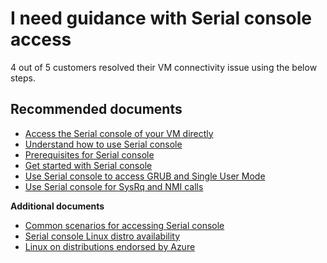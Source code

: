 <properties  
              pageTitle="I need guidance with serial console access"
              description="I need guidance with serial console access"
              service=""
              resource=""
              authors="tiag"
              authorAlias="scotro"
              displayOrder=""
              selfHelpType="generic"
              supportTopicIds="32615528"
              resourceTags=""
              productPesIds="15571,15797,16454"
              cloudEnvironments="public"
/>

# I need guidance with Serial console access

4 out of 5 customers resolved their VM connectivity issue using the below steps.<br>

## **Recommended documents**

* [Access the Serial console of your VM directly](data-blade:Microsoft_Azure_Compute.SerialConsoleBlade.resourceId.$resourceId)<br>
* [Understand how to use Serial console](https://docs.microsoft.com/azure/virtual-machines/troubleshooting/serial-console-linux)<br>
* [Prerequisites for Serial console](https://docs.microsoft.com/azure/virtual-machines/troubleshooting/serial-console-linux#prerequisites)<br>
* [Get started with Serial console](https://docs.microsoft.com/azure/virtual-machines/troubleshooting/serial-console-linux#get-started-with-the-serial-console)<br>
* [Use Serial console to access GRUB and Single User Mode](https://docs.microsoft.com/azure/virtual-machines/troubleshooting/serial-console-grub-single-user-mode)<br>
* [Use Serial console for SysRq and NMI calls](https://docs.microsoft.com/azure/virtual-machines/troubleshooting/serial-console-nmi-sysrq)

**Additional documents**<br>

* [Common scenarios for accessing Serial console](https://docs.microsoft.com/azure/virtual-machines/troubleshooting/serial-console-linux#common-scenarios-for-accessing-the-serial-console)<br>
* [Serial console Linux distro availability](https://azure.microsoft.com/blog/virtual-machine-serial-console-access/)<br>
* [Linux on distributions endorsed by Azure](https://docs.microsoft.com/azure/virtual-machines/linux/serial-console#serial-console-linux-distro-availability)
